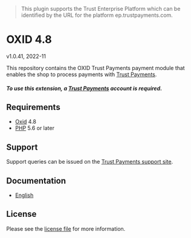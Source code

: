 > This plugin supports the Trust Enterprise Platform which can be identified by the URL for the platform ep.trustpayments.com.

# OXID 4.8

v1.0.41, 2022-11

This repository contains the OXID  Trust Payments payment module that enables the shop to process payments with [Trust Payments](https://www.trustpayments.com/).

##### To use this extension, a [Trust Payments](https://ep.trustpayments.com/user/signup)  account is required.

## Requirements

* [Oxid](https://www.oxid-esales.com/) 4.8
* [PHP](http://php.net/) 5.6 or later

## Support

Support queries can be issued on the [Trust Payments support site](https://www.trustpayments.com/contact-us/).

## Documentation

* [English](https://plugin-documentation.ep.trustpayments.com/TrustPayments/oxid-4.8/1.0.41/docs/en/documentation.html)

## License

Please see the [license file](https://github.com/TrustPayments/oxid-4.8/blob/1.0.41/LICENSE) for more information.